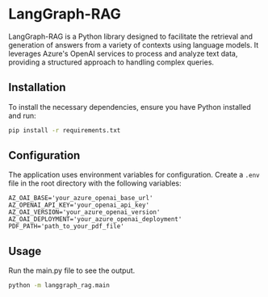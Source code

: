 # LangGraph-RAG

LangGraph-RAG is a Python library designed to facilitate the retrieval and generation of answers from a variety of contexts using language models. It leverages Azure's OpenAI services to process and analyze text data, providing a structured approach to handling complex queries.

## Installation

To install the necessary dependencies, ensure you have Python installed and run:

```bash
pip install -r requirements.txt
```


## Configuration

The application uses environment variables for configuration. Create a `.env` file in the root directory with the following variables:
```plaintext
AZ_OAI_BASE='your_azure_openai_base_url'
AZ_OPENAI_API_KEY='your_openai_api_key'
AZ_OAI_VERSION='your_azure_openai_version'
AZ_OAI_DEPLOYMENT='your_azure_openai_deployment'
PDF_PATH='path_to_your_pdf_file'
```

## Usage

Run the main.py file to see the output.

```bash
python -m langgraph_rag.main
```
